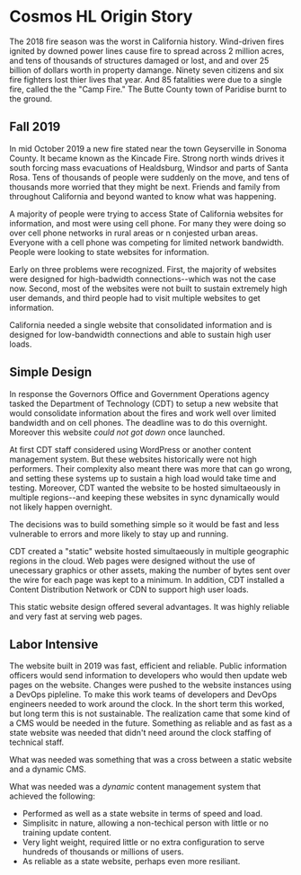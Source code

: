 # Cosmos HL Origin Story

The 2018 fire season was the worst in California history.  Wind-driven fires ignited by downed power lines cause fire to spread across 2 million acres, and tens of thousands of
structures damaged or lost, and and over 25 billion of dollars worth in property damange.  Ninety seven citizens and six fire fighters lost thier lives that year. And 85 fatalities were due to a single fire, called the the "Camp Fire."  The Butte County town of Paridise burnt to the ground.

## Fall 2019

In mid October 2019 a new fire stated near the town Geyserville in Sonoma County.  It became known as the Kincade Fire.  Strong north winds drives it south forcing mass evacuations of Healdsburg, Windsor and parts of Santa Rosa. Tens of thousands of people were suddenly on the move, and tens of thousands more worried that they might be next.  Friends and family from throughout California and beyond wanted to know what was happening.

A majority of people were trying to access State of California websites for information, and most were using cell phone.  For many they were doing so over cell phone networks in rural areas or n conjested urban areas.  Everyone with a cell phone was competing for limited network bandwidth.  People were looking to state websites for information.

Early on three problems were recognized. First, the majority of websites were designed for high-badwidth connections--which was not the case now.  Second, most of the websites were not built to sustain extremely high user demands, and third people had to visit multiple websites to get information.

California needed a single website that consolidated information and is designed for low-bandwidth connections and able to sustain high user loads.

## Simple Design

In response the Governors Office and Government Operations agency tasked the Department of Technology (CDT) to setup a new website that would consolidate information about the fires and work well over limited bandwidth and on cell phones.  The deadline was to do this overnight.  Moreover this website _could not got down_ once launched.

At first CDT staff considered using WordPress or another content management system.  But these websites historically were not high performers. Their complexity also meant there was more that can go wrong, and setting these systems up to sustain a high load would take time and testing.  Moreover, CDT wanted the website to be hosted simultaeously in multiple regions--and keeping these websites in sync dynamically would not likely happen overnight.

The decisions was to build something simple so it would be fast and less vulnerable to errors and more likely to stay up and running.

CDT created a "static" website hosted simultaeously in multiple geographic regions in the cloud.  Web pages were designed without the use of unecessary graphics or other assets, making the number of bytes sent over the wire for each page was kept to a minimum.  In addition, CDT installed a Content Distribution Network or CDN to support high user loads.

This static website design offered several advantages.  It was highly reliable and very fast at serving web pages.

## Labor Intensive

The website built in 2019 was fast, efficient and reliable.  Public information officers would send information to developers who would then update web pages on the website.  Changes were pushed to the website instances using a DevOps pipleline.  To make this work teams of developers and DevOps engineers needed to work around the clock.  In the short term this worked, but long term this is not sustainable. The realization came that some kind of a CMS would be needed in the future.  Something as reliable and as fast as a state website was needed that didn't need around the clock staffing of technical staff.

What was needed was something that was a cross between a static website and a dynamic CMS.
 
What was needed was a _dynamic_ content management system that achieved the following:

* Performed as well as a state website in terms of speed and load.
* Simplisitc in nature, allowing a non-techical person with little or no training update content.
* Very light weight, required little or no extra configuration to serve hundreds of thousands or millions of users.
* As reliable as a state website, perhaps even more resiliant.

